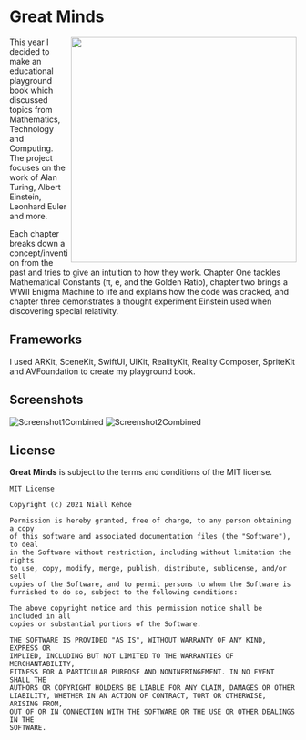 # Great Minds

<img align="right" src="https://user-images.githubusercontent.com/15036099/115303885-2123f580-a15c-11eb-8698-91a6be22fc71.png" width="396"/>

This year I decided to make an educational playground book which discussed topics from Mathematics, Technology and Computing. The project focuses on the work of Alan Turing, Albert Einstein, Leonhard Euler and more.

Each chapter breaks down a concept/invention from the past and tries to give an intuition to how they work. Chapter One tackles Mathematical Constants (π, e, and the Golden Ratio), chapter two brings a WWII Enigma Machine to life and explains how the code was cracked, and chapter three demonstrates a thought experiment Einstein used when discovering special relativity.

## Frameworks

I used ARKit, SceneKit, SwiftUI, UIKit, RealityKit, Reality Composer, SpriteKit and AVFoundation to create my playground book.

## Screenshots

![Screenshot1Combined](https://user-images.githubusercontent.com/15036099/115304812-511fc880-a15d-11eb-9950-2d3391375272.png)
![Screenshot2Combined](https://user-images.githubusercontent.com/15036099/115304835-57ae4000-a15d-11eb-9fce-17747e96effd.png)


## License
**Great Minds** is subject to the terms and conditions of the MIT license.

```
MIT License

Copyright (c) 2021 Niall Kehoe

Permission is hereby granted, free of charge, to any person obtaining a copy
of this software and associated documentation files (the "Software"), to deal
in the Software without restriction, including without limitation the rights
to use, copy, modify, merge, publish, distribute, sublicense, and/or sell
copies of the Software, and to permit persons to whom the Software is
furnished to do so, subject to the following conditions:

The above copyright notice and this permission notice shall be included in all
copies or substantial portions of the Software.

THE SOFTWARE IS PROVIDED "AS IS", WITHOUT WARRANTY OF ANY KIND, EXPRESS OR
IMPLIED, INCLUDING BUT NOT LIMITED TO THE WARRANTIES OF MERCHANTABILITY,
FITNESS FOR A PARTICULAR PURPOSE AND NONINFRINGEMENT. IN NO EVENT SHALL THE
AUTHORS OR COPYRIGHT HOLDERS BE LIABLE FOR ANY CLAIM, DAMAGES OR OTHER
LIABILITY, WHETHER IN AN ACTION OF CONTRACT, TORT OR OTHERWISE, ARISING FROM,
OUT OF OR IN CONNECTION WITH THE SOFTWARE OR THE USE OR OTHER DEALINGS IN THE
SOFTWARE.
```
